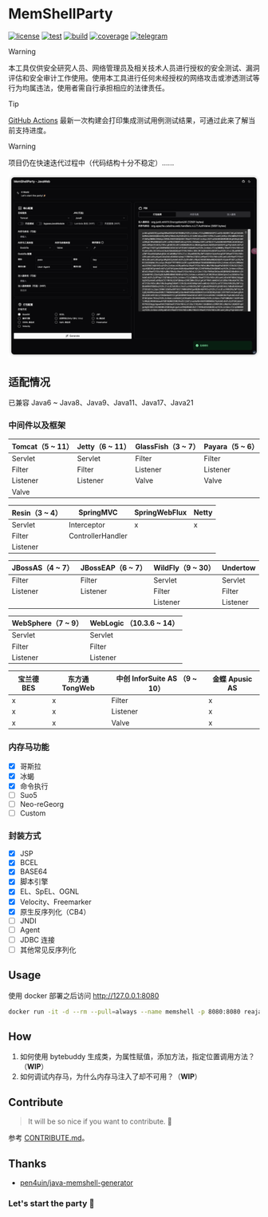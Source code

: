 # MemShellParty

[![license](https://img.shields.io/github/license/reajason/memshellparty?style=flat-square&label=License)](https://github.com/ReaJason/MemShellParty?tab=MIT-1-ov-file)
[![test](https://img.shields.io/github/actions/workflow/status/reajason/memshellparty/ci.yaml?label=Test&branch=master&style=flat-square)](https://github.com/ReaJason/MemShellParty/actions)
[![build](https://img.shields.io/github/actions/workflow/status/reajason/memshellparty/build.yaml?label=Build&branch=master&style=flat-square)](https://github.com/ReaJason/MemShellParty/actions)
[![coverage](https://img.shields.io/endpoint?label=Coverage&url=https://raw.githubusercontent.com/reajason/memshellparty/master/.github/badges/jacoco.json&style=flat-square)](https://github.com/ReaJason/MemShellParty/actions)
[![telegram](https://img.shields.io/endpoint?label=Telegram&style=flat-square&url=https://mogyo.ro/quart-apis/tgmembercount?chat_id=memshell)](https://t.me/memshell)

> [!WARNING]
> 本工具仅供安全研究人员、网络管理员及相关技术人员进行授权的安全测试、漏洞评估和安全审计工作使用。使用本工具进行任何未经授权的网络攻击或渗透测试等行为均属违法，使用者需自行承担相应的法律责任。

> [!TIP]
> [GitHub Actions](https://github.com/ReaJason/MemShellParty/actions/workflows/ci.yaml)
> 最新一次构建会打印集成测试用例测试结果，可通过此来了解当前支持进度。

> [!WARNING]
> 项目仍在快速迭代过程中（代码结构十分不稳定）......


![screenshot](docs/screenshot.png)

## 适配情况

已兼容 Java6 ~ Java8、Java9、Java11、Java17、Java21

### 中间件以及框架

| Tomcat（5 ~ 11） | Jetty（6 ~ 11） | GlassFish（3 ~ 7） | Payara（5 ~ 6） |
|----------------|---------------|------------------|---------------|
| Servlet        | Servlet       | Filter           | Filter        |
| Filter         | Filter        | Listener         | Listener      |
| Listener       | Listener      | Valve            | Valve         |
| Valve          |               |                  |               |

| Resin（3 ~ 4） | SpringMVC         | SpringWebFlux | Netty |
|--------------|-------------------|---------------|-------|
| Servlet      | Interceptor       | x             | x     |
| Filter       | ControllerHandler |               |       |
| Listener     |                   |               |       |

| JBossAS（4 ~ 7） | JBossEAP（6 ~ 7） | WildFly（9 ~ 30） | Undertow |
|----------------|-----------------|-----------------|----------|
| Filter         | Filter          | Servlet         | Servlet  |
| Listener       | Listener        | Filter          | Filter   |
|                |                 | Listener        | Listener |

| WebSphere（7 ~ 9） | WebLogic （10.3.6  ~ 14） |
|------------------|-------------------------|
| Servlet          | Servlet                 |
| Filter           | Filter                  |
| Listener         | Listener                |

| 宝兰德 BES | 东方通 TongWeb | 中创 InforSuite AS （9 ~ 10） | 金蝶 Apusic AS |
|---------|-------------|---------------------------|--------------|
| x       | x           | Filter                    | x            |
| x       | x           | Listener                  | x            |
| x       | x           | Valve                     | x            |

### 内存马功能

- [x] 哥斯拉
- [x] 冰蝎
- [x] 命令执行
- [ ] Suo5
- [ ] Neo-reGeorg
- [ ] Custom

### 封装方式

- [x] JSP
- [x] BCEL
- [x] BASE64
- [x] 脚本引擎
- [x] EL、SpEL、OGNL
- [x] Velocity、Freemarker
- [x] 原生反序列化（CB4）
- [ ] JNDI
- [ ] Agent
- [ ] JDBC 连接
- [ ] 其他常见反序列化

## Usage

使用 docker 部署之后访问 http://127.0.0.1:8080

```bash
docker run -it -d --rm --pull=always --name memshell -p 8080:8080 reajason/memshell-party
```

## How

1. 如何使用 bytebuddy 生成类，为属性赋值，添加方法，指定位置调用方法？（**WIP**）
2. 如何调试内存马，为什么内存马注入了却不可用？（**WIP**）

## Contribute

> It will be so nice if you want to contribute. 🎉


参考 [CONTRIBUTE.md](CONTRIBUTING.md)。

## Thanks

- [pen4uin/java-memshell-generator](https://github.com/pen4uin/java-memshell-generator)

### Let's start the party 🎉